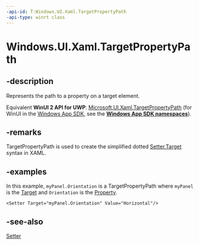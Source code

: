 ```yaml
---
-api-id: T:Windows.UI.Xaml.TargetPropertyPath
-api-type: winrt class
---
```


<!-- Class syntax.
public class TargetPropertyPath : Windows.UI.Xaml.ITargetPropertyPath
-->

# Windows.UI.Xaml.TargetPropertyPath

## -description
Represents the path to a property on a target element.

Equivalent **WinUI 2 API for UWP**: [Microsoft.UI.Xaml.TargetPropertyPath](/windows/winui/api/microsoft.ui.xaml.targetpropertypath) (for WinUI in the [Windows App SDK](/windows/apps/windows-app-sdk/), see the **[Windows App SDK namespaces](/windows/windows-app-sdk/api/winrt/)**).

## -remarks
TargetPropertyPath is used to create the simplified dotted [Setter.Target](setter_target.md) syntax in XAML.

## -examples
In this example, `myPanel.Orientation` is a TargetPropertyPath where `myPanel` is the [Target](setter_target.md) and `Orientation` is the [Property](setter_property.md).

```xaml
<Setter Target="myPanel.Orientation" Value="Horizontal"/>
```



## -see-also
[Setter](setter.md)
